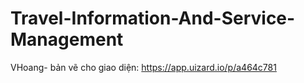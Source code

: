 # Travel-Information-And-Service-Management
VHoang- bản vẽ cho giao diện: https://app.uizard.io/p/a464c781
